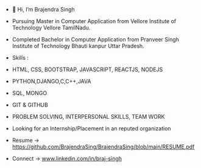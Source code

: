 - 👋 Hi, I’m Brajendra Singh
- Pursuing Master in Computer Application from Vellore Institute of Technology Vellore TamilNadu.
- Completed Bachelor in Computer Application from Pranveer Singh Institute of Technology Bhauti kanpur Uttar Pradesh.

- Skills :
- HTML, CSS, BOOTSTRAP, JAVASCRIPT, REACTJS, NODEJS
- PYTHON,DJANGO,C,C++,JAVA
- SQL, MONGO
- GIT & GITHUB
- PROBLEM SOLVING, INTERPERSONAL SKILLS, TEAM WORK

- Looking for an Internship/Placement in an reputed organization
- Resume -> https://github.com/BrajendraSing/BrajendraSing/blob/main/RESUME.pdf
- Connect -> www.linkedin.com/in/braj-singh
